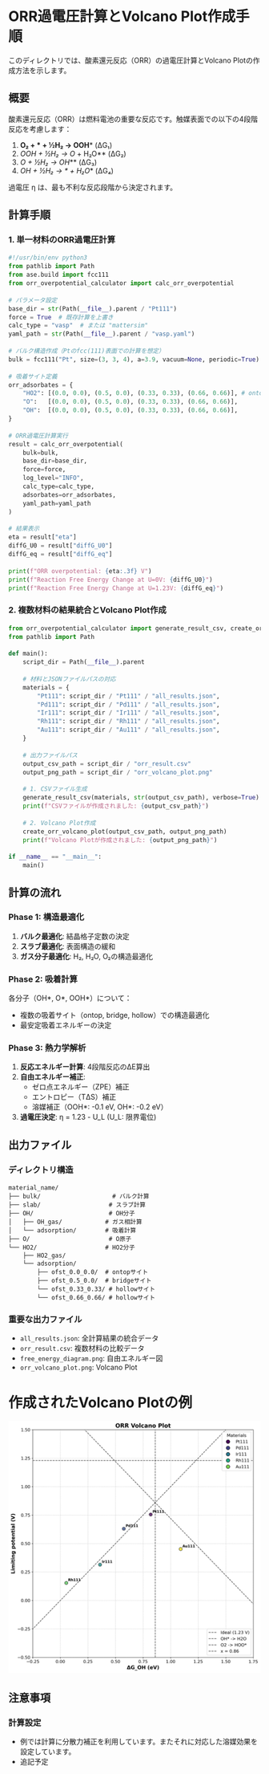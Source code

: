 # ORR過電圧計算とVolcano Plot作成手順

このディレクトリでは、酸素還元反応（ORR）の過電圧計算とVolcano Plotの作成方法を示します。

## 概要

酸素還元反応（ORR）は燃料電池の重要な反応です。触媒表面での以下の4段階反応を考慮します：

1. **O₂ + * + ½H₂ → OOH*** (ΔG₁)
2. **OOH* + ½H₂ → O* + H₂O** (ΔG₂)  
3. **O* + ½H₂ → OH*** (ΔG₃)
4. **OH* + ½H₂ → * + H₂O** (ΔG₄)

過電圧 η は、最も不利な反応段階から決定されます。

## 計算手順

### 1. 単一材料のORR過電圧計算

````python
#!/usr/bin/env python3
from pathlib import Path
from ase.build import fcc111
from orr_overpotential_calculator import calc_orr_overpotential

# パラメータ設定
base_dir = str(Path(__file__).parent / "Pt111")
force = True  # 既存計算を上書き
calc_type = "vasp"  # または "mattersim"
yaml_path = str(Path(__file__).parent / "vasp.yaml")

# バルク構造作成（Ptのfcc(111)表面での計算を想定）
bulk = fcc111("Pt", size=(3, 3, 4), a=3.9, vacuum=None, periodic=True)

# 吸着サイト定義
orr_adsorbates = {
    "HO2": [(0.0, 0.0), (0.5, 0.0), (0.33, 0.33), (0.66, 0.66)], # ontop, bridge, fcc, hcp
    "O":   [(0.0, 0.0), (0.5, 0.0), (0.33, 0.33), (0.66, 0.66)],
    "OH":  [(0.0, 0.0), (0.5, 0.0), (0.33, 0.33), (0.66, 0.66)],
}

# ORR過電圧計算実行
result = calc_orr_overpotential(
    bulk=bulk,
    base_dir=base_dir,
    force=force,
    log_level="INFO",
    calc_type=calc_type,
    adsorbates=orr_adsorbates,
    yaml_path=yaml_path
)

# 結果表示
eta = result["eta"]
diffG_U0 = result["diffG_U0"]
diffG_eq = result["diffG_eq"]

print(f"ORR overpotential: {eta:.3f} V")
print(f"Reaction Free Energy Change at U=0V: {diffG_U0}")
print(f"Reaction Free Energy Change at U=1.23V: {diffG_eq}")
````

### 2. 複数材料の結果統合とVolcano Plot作成

````python
from orr_overpotential_calculator import generate_result_csv, create_orr_volcano_plot
from pathlib import Path

def main():
    script_dir = Path(__file__).parent
    
    # 材料とJSONファイルパスの対応
    materials = {
        "Pt111": script_dir / "Pt111" / "all_results.json",
        "Pd111": script_dir / "Pd111" / "all_results.json", 
        "Ir111": script_dir / "Ir111" / "all_results.json",
        "Rh111": script_dir / "Rh111" / "all_results.json",
        "Au111": script_dir / "Au111" / "all_results.json",
    }
    
    # 出力ファイルパス
    output_csv_path = script_dir / "orr_result.csv"
    output_png_path = script_dir / "orr_volcano_plot.png"
    
    # 1. CSVファイル生成
    generate_result_csv(materials, str(output_csv_path), verbose=True)
    print(f"CSVファイルが作成されました: {output_csv_path}")
    
    # 2. Volcano Plot作成
    create_orr_volcano_plot(output_csv_path, output_png_path)
    print(f"Volcano Plotが作成されました: {output_png_path}")

if __name__ == "__main__":
    main()
````

## 計算の流れ

### Phase 1: 構造最適化
1. **バルク最適化**: 結晶格子定数の決定
2. **スラブ最適化**: 表面構造の緩和
3. **ガス分子最適化**: H₂, H₂O, O₂の構造最適化

### Phase 2: 吸着計算
各分子（OH*, O*, OOH*）について：
- 複数の吸着サイト（ontop, bridge, hollow）での構造最適化
- 最安定吸着エネルギーの決定

### Phase 3: 熱力学解析
1. **反応エネルギー計算**: 4段階反応のΔE算出
2. **自由エネルギー補正**: 
   - ゼロ点エネルギー（ZPE）補正
   - エントロピー（TΔS）補正
   - 溶媒補正（OOH*: -0.1 eV, OH*: -0.2 eV）
3. **過電圧決定**: η = 1.23 - U_L (U_L: 限界電位)

## 出力ファイル

### ディレクトリ構造
```
material_name/
├── bulk/                    # バルク計算
├── slab/                   # スラブ計算  
├── OH/                     # OH分子
│   ├── OH_gas/            # ガス相計算
│   └── adsorption/        # 吸着計算
├── O/                      # O原子
└── HO2/                   # HO2分子
    ├── HO2_gas/
    └── adsorption/
        ├── ofst_0.0_0.0/  # ontopサイト
        ├── ofst_0.5_0.0/  # bridgeサイト
        └── ofst_0.33_0.33/ # hollowサイト
        └── ofst_0.66_0.66/ # hollowサイト
```

### 重要な出力ファイル
- `all_results.json`: 全計算結果の統合データ
- `orr_result.csv`: 複数材料の比較データ
- `free_energy_diagram.png`: 自由エネルギー図
- `orr_volcano_plot.png`: Volcano Plot

# 作成されたVolcano Plotの例

![ORR Volcano Plot](result/orr_volcano_plot.png)


## 注意事項

### 計算設定
- 例では計算に分散力補正を利用しています。またそれに対応した溶媒効果を設定しています。
- 追記予定


```